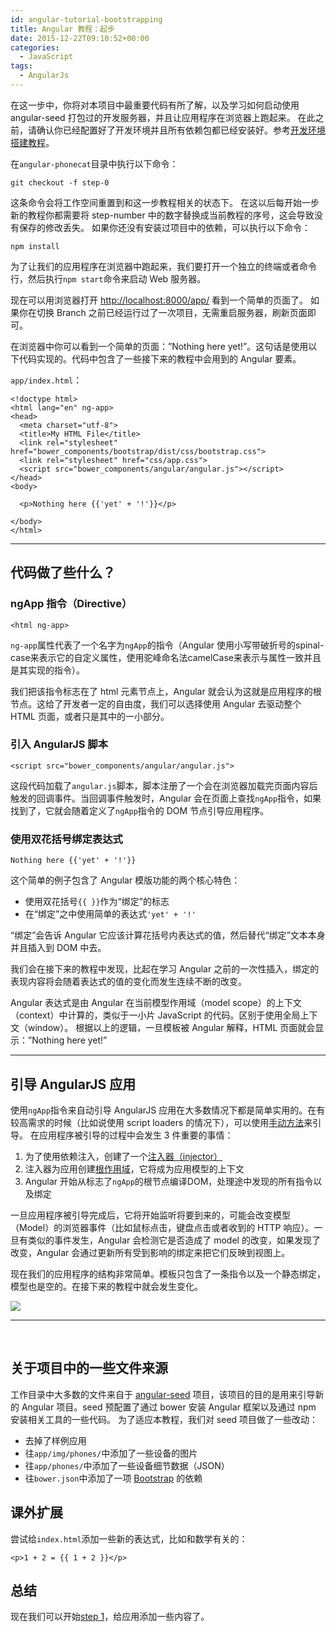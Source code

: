 ```yaml
---
id: angular-tutorial-bootstrapping
title: Angular 教程：起步
date: 2015-12-22T09:10:52+00:00
categories:
  - JavaScript
tags:
  - AngularJs
---
```

在这一步中，你将对本项目中最重要代码有所了解，以及学习如何启动使用 angular-seed 打包过的开发服务器，并且让应用程序在浏览器上跑起来。 在此之前，请确认你已经配置好了开发环境并且所有依赖包都已经安装好。参考[开发环境搭建教程](/p/angular-tutorial-phonecat-tutorial-app/)。

在`angular-phonecat`目录中执行以下命令：

```
git checkout -f step-0
```

这条命令会将工作空间重置到和这一步教程相关的状态下。 在这以后每开始一步新的教程你都需要将 step-number 中的数字替换成当前教程的序号，这会导致没有保存的修改丢失。 如果你还没有安装过项目中的依赖，可以执行以下命令：

```
npm install
```

为了让我们的应用程序在浏览器中跑起来，我们要打开一个独立的终端或者命令行，然后执行`npm start`命令来启动 Web 服务器。

现在可以用浏览器打开 <http://localhost:8000/app/> 看到一个简单的页面了。 如果你在切换 Branch 之前已经运行过了一次项目，无需重启服务器，刷新页面即可。

在浏览器中你可以看到一个简单的页面：&#8221;Nothing here yet!&#8221;。这句话是使用以下代码实现的。代码中包含了一些接下来的教程中会用到的 Angular 要素。

`app/index.html`：

```
<!doctype html>
<html lang="en" ng-app>
<head>
  <meta charset="utf-8">
  <title>My HTML File</title>
  <link rel="stylesheet" href="bower_components/bootstrap/dist/css/bootstrap.css">
  <link rel="stylesheet" href="css/app.css">
  <script src="bower_components/angular/angular.js"></script>
</head>
<body>

  <p>Nothing here {{'yet' + '!'}}</p>

</body>
</html>
```

* * *

## 代码做了些什么？

### ngApp 指令（Directive）

```
<html ng-app>
```

<p class="lang:default highlight:0 decode:1 inline:1 ">
  <code>ng-app</code>属性代表了一个名字为<code>ngApp</code>的指令（Angular 使用小写带破折号的spinal-case来表示它的自定义属性，使用驼峰命名法camelCase来表示与属性一致并且是其实现的指令）。
</p>

我们把该指令标志在了 html 元素节点上，Angular 就会认为这就是应用程序的根节点。这给了开发者一定的自由度，我们可以选择使用 Angular 去驱动整个 HTML 页面，或者只是其中的一小部分。

### 引入 AngularJS 脚本

```
<script src="bower_components/angular/angular.js">
```

这段代码加载了`angular.js`脚本，脚本注册了一个会在浏览器加载完页面内容后触发的回调事件。当回调事件触发时，Angular 会在页面上查找`ngApp`指令，如果找到了，它就会随着定义了`ngApp`指令的 DOM 节点引导应用程序。

### 使用双花括号绑定表达式

```
Nothing here {{'yet' + '!'}}
```

这个简单的例子包含了 Angular 模版功能的两个核心特色：

  * 使用双花括号`{{ }}`作为“绑定”的标志
  * 在“绑定”之中使用简单的表达式`'yet' + '!'`

“绑定”会告诉 Angular 它应该计算花括号内表达式的值，然后替代“绑定”文本本身并且插入到 DOM 中去。

我们会在接下来的教程中发现，比起在学习 Angular 之前的一次性插入，绑定的表现内容将会随着表达式的值的变化而发生连续不断的改变。

Angular 表达式是由 Angular 在当前模型作用域（model scope）的上下文（context）中计算的，类似于一小片 JavaScript 的代码。区别于使用全局上下文（window）。 根据以上的逻辑，一旦模板被 Angular 解释，HTML 页面就会显示：&#8221;Nothing here yet!&#8221;

* * *

## 引导 AngularJS 应用

使用`ngApp`指令来自动引导 AngularJS 应用在大多数情况下都是简单实用的。在有较高需求的时候（比如说使用 script loaders 的情况下），可以使用[手动方法](https://docs.angularjs.org/guide/bootstrap)来引导。 在应用程序被引导的过程中会发生 3 件重要的事情：

  1. 为了使用依赖注入，创建了一个[注入器（injector）](https://docs.angularjs.org/api/auto/service/$injector)
  2. 注入器为应用创建[根作用域](https://docs.angularjs.org/api/ng/service/$rootScope)，它将成为应用模型的上下文
  3. Angular 开始从标志了`ngApp`的根节点编译DOM，处理途中发现的所有指令以及绑定

一旦应用程序被引导完成后，它将开始监听将要到来的，可能会改变模型（Model）的浏览器事件（比如鼠标点击，键盘点击或者收到的 HTTP 响应）。一旦有类似的事件发生，Angular 会检测它是否造成了 model 的改变，如果发现了改变，Angular 会通过更新所有受到影响的绑定来把它们反映到视图上。

现在我们的应用程序的结构非常简单。模板只包含了一条指令以及一个静态绑定，模型也是空的。在接下来的教程中就会发生变化。

![](http://7xjbxm.com1.z0.glb.clouddn.com/tutorial_00.png)

* * *

&nbsp;

## 关于项目中的一些文件来源

工作目录中大多数的文件来自于 [angular-seed](https://github.com/angular/angular-seed) 项目，该项目的目的是用来引导新的 Angular 项目。seed 预配置了通过 bower 安装 Angular 框架以及通过 npm 安装相关工具的一些代码。 为了适应本教程，我们对 seed 项目做了一些改动：

  * 去掉了样例应用
  * 往`app/img/phones/`中添加了一些设备的图片
  * 往`app/phones/`中添加了一些设备细节数据（JSON）
  * 往`bower.json`中添加了一项 [Bootstrap](http://getbootstrap.com/) 的依赖

## 课外扩展

尝试给`index.html`添加一些新的表达式，比如和数学有关的：

```
<p>1 + 2 = {{ 1 + 2 }}</p>
```

## 总结

现在我们可以开始[step 1](/p/angular-tutorial-static-template/)，给应用添加一些内容了。
